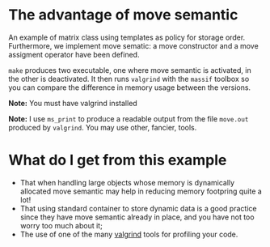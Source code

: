 # The advantage of move semantic #

An example of matrix class using templates as policy for storage order.
Furthermore, we implement move sematic: a move constructor and
a move assigment operator have been defined.

`make` produces two executable, one where move semantic is activated, in
    the other is deactivated. It then runs `valgrind` with the `massif` toolbox
so you can compare the difference in memory usage between the versions.

**Note:** You must have valgrind installed

**Note:** I use `ms_print` to produce a readable output from the file `move.out`
produced by `valgrind`. You may use other, fancier, tools.

# What do I get from this example #
- That when handling large objects whose memory is dynamically allocated move semantic may help in reducing memory footpring quite a lot!
- That using standard container to store dynamic data is a good practice since they have move semantic already in place, and you have not too worry too much about it;
- The use of one of the many [valgrind](https://valgrind.org/) tools for profiling your code.
